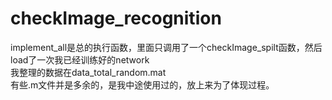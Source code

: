 # checkImage_recognition
implement_all是总的执行函数，里面只调用了一个checkImage_spilt函数，然后load了一次我已经训练好的network</br>
我整理的数据在data_total_random.mat</br>
有些.m文件并是多余的，是我中途使用过的，放上来为了体现过程。
